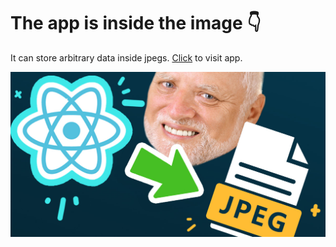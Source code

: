 # The app is inside the image 👇

It can store arbitrary data inside jpegs. [Click](https://undrash.github.io/react-inside/) to visit app.

![React Inside](./react-inside.jpeg)
